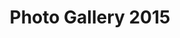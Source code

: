 ---
layout: gallery_full_layout
title: Photo Gallery 2015
category: gallery
image: https://dl.dropboxusercontent.com/s/uafqjfi02j8xvgs/IMG_2850_19k.jpg?dl=0
iframe_urls:
- https://camp510.smugmug.com/WeekOne2015/n-srWfvR/frame/slideshow?key=n-srWfvR
- https://camp510.smugmug.com/WeekTwo2015/n-S8FwB4M/frame/slideshow?key=n-S8FwB4M
- https://camp510.smugmug.com/WeekThree2015/n-b8vzn7x/frame/slideshow?key=n-b8vzn7x
---